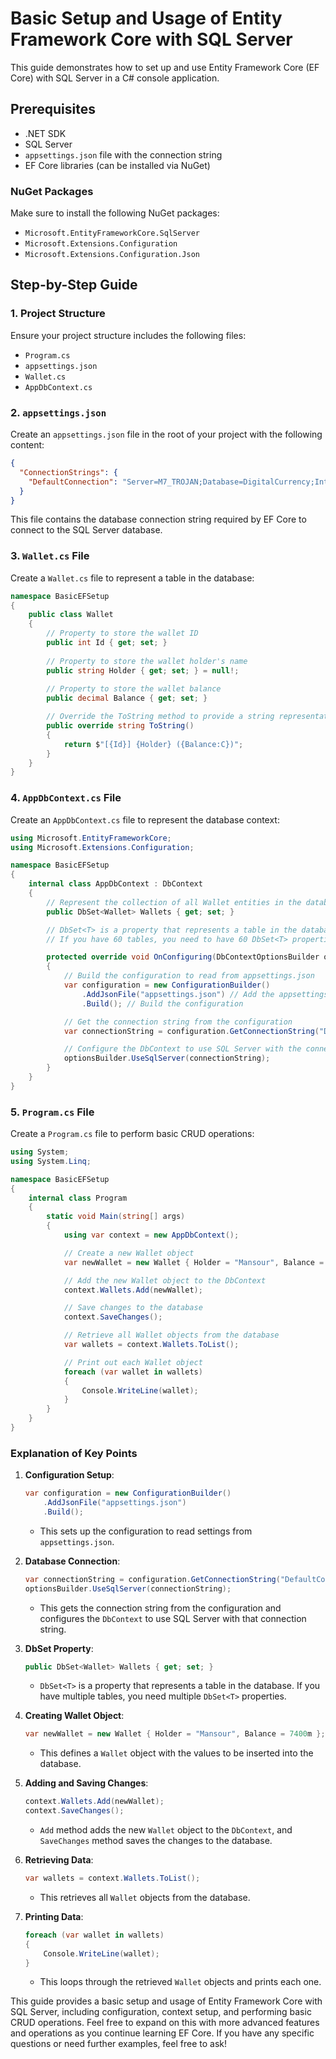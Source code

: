 # Basic Setup and Usage of Entity Framework Core with SQL Server

This guide demonstrates how to set up and use Entity Framework Core (EF Core) with SQL Server in a C# console application.

## Prerequisites

- .NET SDK
- SQL Server
- `appsettings.json` file with the connection string
- EF Core libraries (can be installed via NuGet)

### NuGet Packages

Make sure to install the following NuGet packages:
- `Microsoft.EntityFrameworkCore.SqlServer`
- `Microsoft.Extensions.Configuration`
- `Microsoft.Extensions.Configuration.Json`

## Step-by-Step Guide

### 1. Project Structure

Ensure your project structure includes the following files:
- `Program.cs`
- `appsettings.json`
- `Wallet.cs`
- `AppDbContext.cs`

### 2. `appsettings.json`

Create an `appsettings.json` file in the root of your project with the following content:

```json
{
  "ConnectionStrings": {
    "DefaultConnection": "Server=M7_TROJAN;Database=DigitalCurrency;Integrated Security=SSPI;TrustServerCertificate=True"
  }
}
```
This file contains the database connection string required by EF Core to connect to the SQL Server database.

### 3. `Wallet.cs` File

Create a `Wallet.cs` file to represent a table in the database:

```csharp
namespace BasicEFSetup
{
    public class Wallet
    {
        // Property to store the wallet ID
        public int Id { get; set; } 
        
        // Property to store the wallet holder's name
        public string Holder { get; set; } = null!; 
        
        // Property to store the wallet balance
        public decimal Balance { get; set; } 

        // Override the ToString method to provide a string representation of the Wallet object
        public override string ToString()
        {
            return $"[{Id}] {Holder} ({Balance:C})";
        }
    }
}
```

### 4. `AppDbContext.cs` File

Create an `AppDbContext.cs` file to represent the database context:

```csharp
using Microsoft.EntityFrameworkCore;
using Microsoft.Extensions.Configuration;

namespace BasicEFSetup
{
    internal class AppDbContext : DbContext
    {
        // Represent the collection of all Wallet entities in the database
        public DbSet<Wallet> Wallets { get; set; } 

        // DbSet<T> is a property that represents a table in the database.
        // If you have 60 tables, you need to have 60 DbSet<T> properties.

        protected override void OnConfiguring(DbContextOptionsBuilder optionsBuilder)
        {
            // Build the configuration to read from appsettings.json
            var configuration = new ConfigurationBuilder()
                .AddJsonFile("appsettings.json") // Add the appsettings.json file to the configuration builder
                .Build(); // Build the configuration

            // Get the connection string from the configuration
            var connectionString = configuration.GetConnectionString("DefaultConnection");

            // Configure the DbContext to use SQL Server with the connection string
            optionsBuilder.UseSqlServer(connectionString);
        }
    }
}
```

### 5. `Program.cs` File

Create a `Program.cs` file to perform basic CRUD operations:

```csharp
using System;
using System.Linq;

namespace BasicEFSetup
{
    internal class Program
    {
        static void Main(string[] args)
        {
            using var context = new AppDbContext();

            // Create a new Wallet object
            var newWallet = new Wallet { Holder = "Mansour", Balance = 7400m };

            // Add the new Wallet object to the DbContext
            context.Wallets.Add(newWallet);

            // Save changes to the database
            context.SaveChanges();

            // Retrieve all Wallet objects from the database
            var wallets = context.Wallets.ToList();

            // Print out each Wallet object
            foreach (var wallet in wallets)
            {
                Console.WriteLine(wallet);
            }
        }
    }
}
```

### Explanation of Key Points

1. **Configuration Setup**:
    ```csharp
    var configuration = new ConfigurationBuilder()
        .AddJsonFile("appsettings.json")
        .Build();
    ```
    - This sets up the configuration to read settings from `appsettings.json`.

2. **Database Connection**:
    ```csharp
    var connectionString = configuration.GetConnectionString("DefaultConnection");
    optionsBuilder.UseSqlServer(connectionString);
    ```
    - This gets the connection string from the configuration and configures the `DbContext` to use SQL Server with that connection string.

3. **DbSet<T> Property**:
    ```csharp
    public DbSet<Wallet> Wallets { get; set; }
    ```
    - `DbSet<T>` is a property that represents a table in the database. If you have multiple tables, you need multiple `DbSet<T>` properties.

4. **Creating Wallet Object**:
    ```csharp
    var newWallet = new Wallet { Holder = "Mansour", Balance = 7400m };
    ```
    - This defines a `Wallet` object with the values to be inserted into the database.

5. **Adding and Saving Changes**:
    ```csharp
    context.Wallets.Add(newWallet);
    context.SaveChanges();
    ```
    - `Add` method adds the new `Wallet` object to the `DbContext`, and `SaveChanges` method saves the changes to the database.

6. **Retrieving Data**:
    ```csharp
    var wallets = context.Wallets.ToList();
    ```
    - This retrieves all `Wallet` objects from the database.

7. **Printing Data**:
    ```csharp
    foreach (var wallet in wallets)
    {
        Console.WriteLine(wallet);
    }
    ```
    - This loops through the retrieved `Wallet` objects and prints each one.

This guide provides a basic setup and usage of Entity Framework Core with SQL Server, including configuration, context setup, and performing basic CRUD operations. Feel free to expand on this with more advanced features and operations as you continue learning EF Core. If you have any specific questions or need further examples, feel free to ask!
```